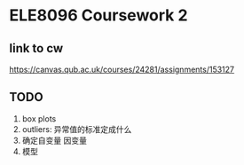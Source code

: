 # ELE8096 Coursework 2
## link to cw
https://canvas.qub.ac.uk/courses/24281/assignments/153127
## TODO
1. box plots
2. outliers: 异常值的标准定成什么
3. 确定自变量 因变量
4. 模型
